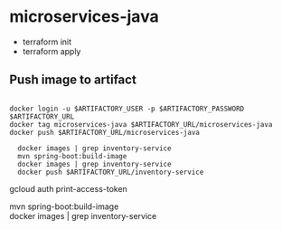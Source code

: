 # microservices-java


- terraform init
- terraform apply


## Push image to artifact 

```shell

docker login -u $ARTIFACTORY_USER -p $ARTIFACTORY_PASSWORD $ARTIFACTORY_URL
docker tag microservices-java $ARTIFACTORY_URL/microservices-java
docker push $ARTIFACTORY_URL/microservices-java

```
```shell
  docker images | grep inventory-service  
  mvn spring-boot:build-image   
  docker images | grep inventory-service  
  docker push $ARTIFACTORY_URL/inventory-service
```


gcloud auth print-access-token

mvn spring-boot:build-image  
docker images | grep inventory-service 